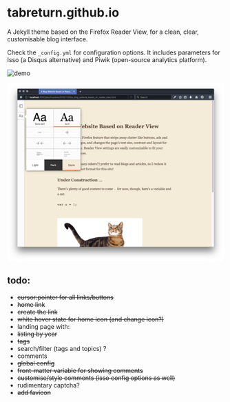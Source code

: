 # tabreturn.github.io
A Jekyll theme based on the Firefox Reader View, for a clean, clear,
customisable blog interface.

Check the ``_config.yml`` for configuration options. It includes parameters for
Isso (a Disqus alternative) and Piwik (open-source analytics platform).

![demo](https://tabreturn.github.io/)

![screenshot](screenshot.png)

## todo:
* ~~cursor:pointer for all links/buttons~~
* ~~home link~~
 * ~~create the link~~
 * ~~white hover state for home icon (and change icon?)~~
 * landing page with:
 * ~~listing by year~~
 * ~~tags~~
 * search/filter (tags and topics) ?
* comments
 * ~~global config~~
 * ~~front-matter variable for showing comments~~
 * ~~customise/style comments (isso config options as well)~~
 * rudimentary captcha?
* ~~add favicon~~
